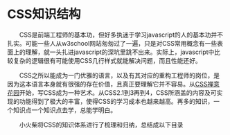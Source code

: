 # CSS知识结构

　　CSS是前端工程师的基本功，但好多执迷于学习javascript的人的基本功并不扎实。可能一些人从w3school网站匆匆过了一遍，只是对CSS常用概念有一些表面上的理解，就一头扎进javascript的深坑里跳不出来。实际上，javascript中比较复杂的逻辑很有可能使用CSS几行样式就能解决问题，而且性能还好。

　　CSS之所以能成为一门优雅的语言，以及有其对应的重构工程师的岗位，是因为这本语言本身就有很强的存在价值，且真正要理解它并不容易。从[CSS禅意花园](http://www.csszengarden.com/)开始，写CSS成为一种艺术。从CSS2.1到3再到4，CSS所涵盖的内容及可实现的功能得到了极大的丰富，使得CSS的学习成本也越来越高。再多的知识，一个知识点一个知识点去学，总能学明白。

　　小火柴将CSS的知识体系进行了梳理和归纳，总结成以下目录
